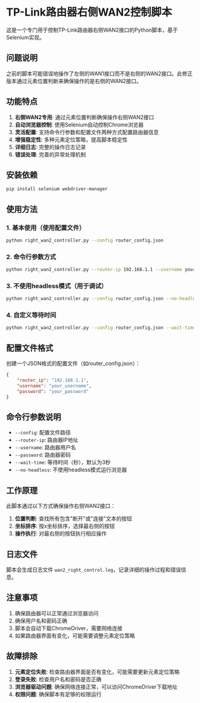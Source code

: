 # TP-Link路由器右侧WAN2控制脚本

这是一个专门用于控制TP-Link路由器右侧WAN2接口的Python脚本，基于Selenium实现。

## 问题说明

之前的脚本可能错误地操作了左侧的WAN1接口而不是右侧的WAN2接口。此修正版本通过元素位置判断来确保操作的是右侧的WAN2接口。

## 功能特点

1. **右侧WAN2专用**: 通过元素位置判断确保操作右侧WAN2接口
2. **自动浏览器控制**: 使用Selenium自动控制Chrome浏览器
3. **灵活配置**: 支持命令行参数和配置文件两种方式配置路由器信息
4. **增强稳定性**: 多种元素定位策略，提高脚本稳定性
5. **详细日志**: 完整的操作日志记录
6. **错误处理**: 完善的异常处理机制

## 安装依赖

```bash
pip install selenium webdriver-manager
```

## 使用方法

### 1. 基本使用（使用配置文件）

```bash
python right_wan2_controller.py --config router_config.json
```

### 2. 命令行参数方式

```bash
python right_wan2_controller.py --router-ip 192.168.1.1 --username your_username --password your_password
```

### 3. 不使用headless模式（用于调试）

```bash
python right_wan2_controller.py --config router_config.json --no-headless
```

### 4. 自定义等待时间

```bash
python right_wan2_controller.py --config router_config.json --wait-time 5
```

## 配置文件格式

创建一个JSON格式的配置文件（如router_config.json）：

```json
{
    "router_ip": "192.168.1.1",
    "username": "your_username",
    "password": "your_password"
}
```

## 命令行参数说明

- `--config`: 配置文件路径
- `--router-ip`: 路由器IP地址
- `--username`: 路由器用户名
- `--password`: 路由器密码
- `--wait-time`: 等待时间（秒），默认为3秒
- `--no-headless`: 不使用headless模式运行浏览器

## 工作原理

此脚本通过以下方式确保操作右侧WAN2接口：

1. **位置判断**: 查找所有包含"断开"或"连接"文本的按钮
2. **坐标排序**: 按x坐标排序，选择最右侧的按钮
3. **操作执行**: 对最右侧的按钮执行相应操作

## 日志文件

脚本会生成日志文件 `wan2_right_control.log`，记录详细的操作过程和错误信息。

## 注意事项

1. 确保路由器可以正常通过浏览器访问
2. 确保用户名和密码正确
3. 脚本会自动下载ChromeDriver，需要网络连接
4. 如果路由器界面有变化，可能需要调整元素定位策略

## 故障排除

1. **元素定位失败**: 检查路由器界面是否有变化，可能需要更新元素定位策略
2. **登录失败**: 检查用户名和密码是否正确
3. **浏览器驱动问题**: 确保网络连接正常，可以访问ChromeDriver下载地址
4. **权限问题**: 确保脚本有足够的权限运行

